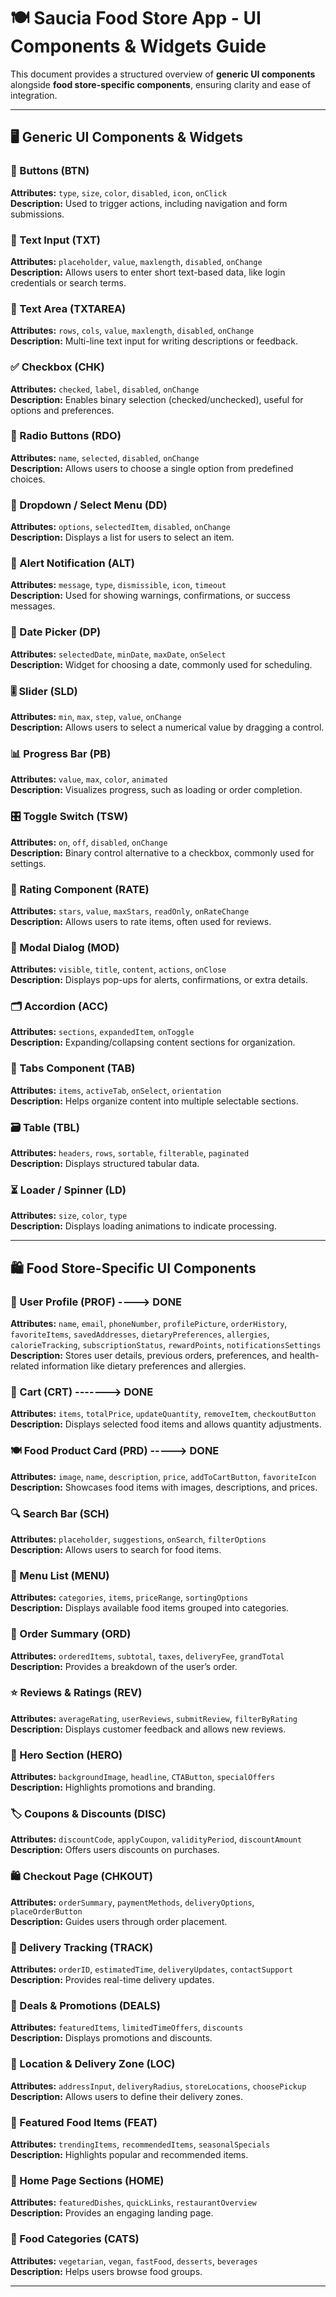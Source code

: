 # 🍽️ Saucia Food Store App - UI Components & Widgets Guide

This document provides a structured overview of **generic UI components** alongside **food store-specific components**, ensuring clarity and ease of integration.

---

## 🖥️ Generic UI Components & Widgets

### 🔘 Buttons (BTN)
**Attributes:** `type`, `size`, `color`, `disabled`, `icon`, `onClick`  
**Description:** Used to trigger actions, including navigation and form submissions.

### 📝 Text Input (TXT)
**Attributes:** `placeholder`, `value`, `maxlength`, `disabled`, `onChange`  
**Description:** Allows users to enter short text-based data, like login credentials or search terms.

### 📑 Text Area (TXTAREA)
**Attributes:** `rows`, `cols`, `value`, `maxlength`, `disabled`, `onChange`  
**Description:** Multi-line text input for writing descriptions or feedback.

### ✅ Checkbox (CHK)
**Attributes:** `checked`, `label`, `disabled`, `onChange`  
**Description:** Enables binary selection (checked/unchecked), useful for options and preferences.

### 🔘 Radio Buttons (RDO)
**Attributes:** `name`, `selected`, `disabled`, `onChange`  
**Description:** Allows users to choose a single option from predefined choices.

### 🔽 Dropdown / Select Menu (DD)
**Attributes:** `options`, `selectedItem`, `disabled`, `onChange`  
**Description:** Displays a list for users to select an item.

### 📢 Alert Notification (ALT)
**Attributes:** `message`, `type`, `dismissible`, `icon`, `timeout`  
**Description:** Used for showing warnings, confirmations, or success messages.

### 📆 Date Picker (DP)
**Attributes:** `selectedDate`, `minDate`, `maxDate`, `onSelect`  
**Description:** Widget for choosing a date, commonly used for scheduling.

### 🎚️ Slider (SLD)
**Attributes:** `min`, `max`, `step`, `value`, `onChange`  
**Description:** Allows users to select a numerical value by dragging a control.

### 📊 Progress Bar (PB)
**Attributes:** `value`, `max`, `color`, `animated`  
**Description:** Visualizes progress, such as loading or order completion.

### 🎛️ Toggle Switch (TSW)
**Attributes:** `on`, `off`, `disabled`, `onChange`  
**Description:** Binary control alternative to a checkbox, commonly used for settings.

### 🌟 Rating Component (RATE)
**Attributes:** `stars`, `value`, `maxStars`, `readOnly`, `onRateChange`  
**Description:** Allows users to rate items, often used for reviews.

### 📄 Modal Dialog (MOD)
**Attributes:** `visible`, `title`, `content`, `actions`, `onClose`  
**Description:** Displays pop-ups for alerts, confirmations, or extra details.

### 🗂️ Accordion (ACC)
**Attributes:** `sections`, `expandedItem`, `onToggle`  
**Description:** Expanding/collapsing content sections for organization.

### 📁 Tabs Component (TAB)
**Attributes:** `items`, `activeTab`, `onSelect`, `orientation`  
**Description:** Helps organize content into multiple selectable sections.

### 🗃️ Table (TBL)
**Attributes:** `headers`, `rows`, `sortable`, `filterable`, `paginated`  
**Description:** Displays structured tabular data.

### ⏳ Loader / Spinner (LD)
**Attributes:** `size`, `color`, `type`  
**Description:** Displays loading animations to indicate processing.

---

## 🛍️ **Food Store-Specific UI Components**

### 👤 User Profile (PROF)   ----> DONE
**Attributes:** `name`, `email`, `phoneNumber`, `profilePicture`, `orderHistory`, `favoriteItems`, `savedAddresses`, `dietaryPreferences`, `allergies`, `calorieTracking`, `subscriptionStatus`, `rewardPoints`, `notificationsSettings`  
**Description:** Stores user details, previous orders, preferences, and health-related information like dietary preferences and allergies.
### 🛒 Cart (CRT)   -------> DONE
**Attributes:** `items`, `totalPrice`, `updateQuantity`, `removeItem`, `checkoutButton`  
**Description:** Displays selected food items and allows quantity adjustments.

### 🍽️ Food Product Card (PRD) -----> DONE
**Attributes:** `image`, `name`, `description`, `price`, `addToCartButton`, `favoriteIcon`  
**Description:** Showcases food items with images, descriptions, and prices.

### 🔍 Search Bar (SCH) 
**Attributes:** `placeholder`, `suggestions`, `onSearch`, `filterOptions`  
**Description:** Allows users to search for food items.

### 📜 Menu List (MENU)
**Attributes:** `categories`, `items`, `priceRange`, `sortingOptions`  
**Description:** Displays available food items grouped into categories.

### 📝 Order Summary (ORD)
**Attributes:** `orderedItems`, `subtotal`, `taxes`, `deliveryFee`, `grandTotal`  
**Description:** Provides a breakdown of the user’s order.

### ⭐ Reviews & Ratings (REV)  
**Attributes:** `averageRating`, `userReviews`, `submitReview`, `filterByRating`  
**Description:** Displays customer feedback and allows new reviews.

### 🎨 Hero Section (HERO)
**Attributes:** `backgroundImage`, `headline`, `CTAButton`, `specialOffers`  
**Description:** Highlights promotions and branding.

### 🏷️ Coupons & Discounts (DISC)
**Attributes:** `discountCode`, `applyCoupon`, `validityPeriod`, `discountAmount`  
**Description:** Offers users discounts on purchases.

### 🛍️ Checkout Page (CHKOUT)
**Attributes:** `orderSummary`, `paymentMethods`, `deliveryOptions`, `placeOrderButton`  
**Description:** Guides users through order placement.

### 🚚 Delivery Tracking (TRACK)
**Attributes:** `orderID`, `estimatedTime`, `deliveryUpdates`, `contactSupport`  
**Description:** Provides real-time delivery updates.

### 📆 Deals & Promotions (DEALS)
**Attributes:** `featuredItems`, `limitedTimeOffers`, `discounts`  
**Description:** Displays promotions and discounts.

### 📍 Location & Delivery Zone (LOC)
**Attributes:** `addressInput`, `deliveryRadius`, `storeLocations`, `choosePickup`  
**Description:** Allows users to define their delivery zones.



### 🍕 Featured Food Items (FEAT)
**Attributes:** `trendingItems`, `recommendedItems`, `seasonalSpecials`  
**Description:** Highlights popular and recommended items.

### 🏡 Home Page Sections (HOME)
**Attributes:** `featuredDishes`, `quickLinks`, `restaurantOverview`  
**Description:** Provides an engaging landing page.

### 📖 Food Categories (CATS)
**Attributes:** `vegetarian`, `vegan`, `fastFood`, `desserts`, `beverages`  
**Description:** Helps users browse food groups.

---

